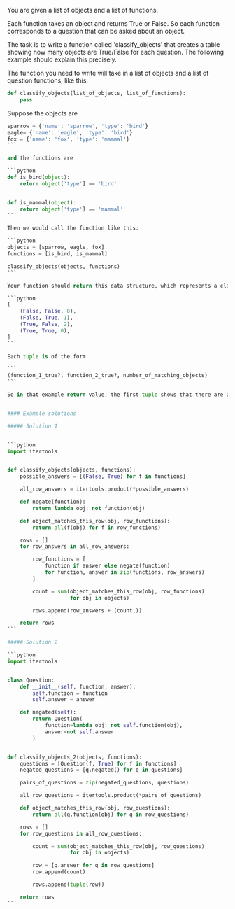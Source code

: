 You are given a list of objects and a list of functions.

Each function takes an object and returns True or False. So each function corresponds to a question that can be asked about an object.

The task is to write a function called 'classify_objects' that creates a table showing how many objects are True/False for each question. The following example should explain this precisely.

The function you need to write will take in a list of objects and a list of question functions, like this:


```python
def classify_objects(list_of_objects, list_of_functions):
    pass
```

Suppose the objects are

````python
sparrow = {'name': 'sparrow', 'type': 'bird'}
eagle= {'name': 'eagle', 'type': 'bird'}
fox = {'name': 'fox', 'type': 'mammal'}
```

and the functions are

```python
def is_bird(object):
    return object['type'] == 'bird'


def is_mammal(object):
    return object['type'] == 'mammal'
```

Then we would call the function like this:

```python
objects = [sparrow, eagle, fox]
functions = [is_bird, is_mammal]

classify_objects(objects, functions)
```

Your function should return this data structure, which represents a classification table:

```python
[
    (False, False, 0),
    (False, True, 1),
    (True, False, 2),
    (True, True, 0),
]
```

Each tuple is of the form

```
(function_1_true?, function_2_true?, number_of_matching_objects)
```

So in that example return value, the first tuple shows that there are zero objects that are not-bird AND not-mammal, and the second shows that there is one object that is not-bird AND mammal.


#### Example solutions

##### Solution 1


```python
import itertools


def classify_objects(objects, functions):
    possible_answers = [(False, True) for f in functions]

    all_row_answers = itertools.product(*possible_answers)

    def negate(function):
        return lambda obj: not function(obj)

    def object_matches_this_row(obj, row_functions):
        return all(f(obj) for f in row_functions)

    rows = []
    for row_answers in all_row_answers:

        row_functions = [
            function if answer else negate(function)
            for function, answer in zip(functions, row_answers)
        ]

        count = sum(object_matches_this_row(obj, row_functions)
                    for obj in objects)

        rows.append(row_answers + (count,))

    return rows
```

##### Solution 2

```python
import itertools


class Question:
    def __init__(self, function, answer):
        self.function = function
        self.answer = answer

    def negated(self):
        return Question(
            function=lambda obj: not self.function(obj),
            answer=not self.answer
        )


def classify_objects_2(objects, functions):
    questions = [Question(f, True) for f in functions]
    negated_questions = [q.negated() for q in questions]

    pairs_of_questions = zip(negated_questions, questions)

    all_row_questions = itertools.product(*pairs_of_questions)

    def object_matches_this_row(obj, row_questions):
        return all(q.function(obj) for q in row_questions)

    rows = []
    for row_questions in all_row_questions:

        count = sum(object_matches_this_row(obj, row_questions)
                    for obj in objects)

        row = [q.answer for q in row_questions]
        row.append(count)

        rows.append(tuple(row))

    return rows
```

